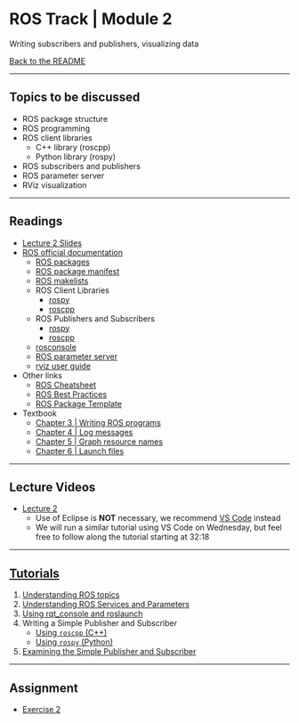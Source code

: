 # ROS Track | Module 2
Writing subscribers and publishers, visualizing data

[Back to the README](README.md)

---
## Topics to be discussed
* ROS package structure
* ROS programming
* ROS client libraries
    * C++ library (roscpp)
    * Python library (rospy)
* ROS subscribers and publishers
* ROS parameter server
* RViz visualization

---
## Readings
* [Lecture 2 Slides](readings/lecture2.pdf)
* [ROS official documentation](http://wiki.ros.org/)
    * [ROS packages](http://wiki.ros.org/Packages)
    * [ROS package manifest](http://wiki.ros.org/Manifest)
    * [ROS makelists](http://wiki.ros.org/catkin/CMakeLists.txt)
    * ROS Client Libraries
        * [rospy](http://wiki.ros.org/rospy/Overview)
        * [roscpp](http://wiki.ros.org/roscpp/Overview)
    * ROS Publishers and Subscribers
        * [rospy](http://wiki.ros.org/rospy/Overview/Publishers%20and%20Subscribers)
        * [roscpp](http://wiki.ros.org/roscpp/Overview/Publishers%20and%20Subscribers)
    * [rosconsole](http://wiki.ros.org/rosconsole)
    * [ROS parameter server](http://wiki.ros.org/Parameter%20Server)
    * [rviz user guide](http://wiki.ros.org/rviz/UserGuide)
* Other links
    * [ROS Cheatsheet](https://github.com/ros/cheatsheet/releases/download/0.0.1/ROScheatsheet_catkin.pdf)
    * [ROS Best Practices](https://github.com/ethz-asl/ros_best_practices/wiki)
    * [ROS Package Template](https://github.com/ethz-asl/ros_best_practices/tree/master/ros_package_template)
* Textbook 
    * [Chapter 3 | Writing ROS programs](https://www.cse.sc.edu/~jokane/agitr/agitr-letter-intro.pdf)
    * [Chapter 4 | Log messages](https://www.cse.sc.edu/~jokane/agitr/agitr-letter-start.pdf)
    * [Chapter 5 | Graph resource names](https://www.cse.sc.edu/~jokane/agitr/agitr-letter-start.pdf)
    * [Chapter 6 | Launch files](https://www.cse.sc.edu/~jokane/agitr/agitr-letter-start.pdf)

---
## Lecture Videos
* [Lecture 2](https://www.youtube.com/watch?v=jYqDnuxTwK8&list=PLE-BQwvVGf8HOvwXPgtDfWoxd4Cc6ghiP&index=2)
    * Use of Eclipse is **NOT** necessary, we recommend [VS Code](https://code.visualstudio.com/) instead
    * We will run a similar tutorial using VS Code on Wednesday, but feel free to follow along the tutorial starting at 32:18

---
## [Tutorials](http://wiki.ros.org/ROS/Tutorials)
1. [Understanding ROS topics](http://wiki.ros.org/ROS/Tutorials/UnderstandingTopics)
2. [Understanding ROS Services and Parameters](http://wiki.ros.org/ROS/Tutorials/UnderstandingServicesParams)
3. [Using rqt_console and roslaunch](http://wiki.ros.org/ROS/Tutorials/UsingRqtconsoleRoslaunch)
4. Writing a Simple Publisher and Subscriber
    * [Using `roscpp` (C++)](http://wiki.ros.org/ROS/Tutorials/WritingPublisherSubscriber%28c%2B%2B%29)
    * [Using `rospy` (Python)](http://wiki.ros.org/ROS/Tutorials/WritingPublisherSubscriber%28python%29)
5. [Examining the Simple Publisher and Subscriber](http://wiki.ros.org/ROS/Tutorials/ExaminingPublisherSubscriber)

---
## Assignment
* [Exercise 2](assignments/exercise2.pdf)